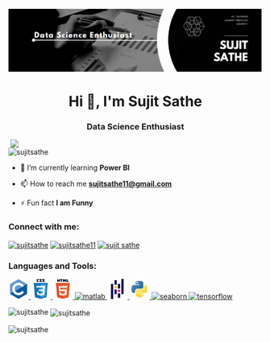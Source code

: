 ![logo](https://github.com/sujitsathe/sujitsathe/blob/main/background.png)
<h1 align="center">Hi 👋, I'm Sujit Sathe</h1>
<h3 align="center">Data Science Enthusiast</h3>

<img align="right" width="500" src="https://www.bing.com/th/id/OGC.81178b47a8598f0c81c4799f2cdd4057?pid=1.7&rurl=https%3a%2f%2fcdn.filestackcontent.com%2fefbSR18hT5uRKuo0zoMA&ehk=zs%2bkK9YczPNWfn9uKYeHtyVFDP63Xmr9DOGFN0llU3c%3d">

<p align="left"> <img src="https://komarev.com/ghpvc/?username=sujitsathe&label=Profile%20views&color=0e75b6&style=flat" alt="sujitsathe" /> </p>

- 🌱 I’m currently learning **Power BI**

- 📫 How to reach me **sujitsathe11@gmail.com**

- ⚡ Fun fact **I am Funny**

<h3 align="left">Connect with me:</h3>
<p align="left">
<a href="https://www.linkedin.com/in/sujit-sathe-a7b684258/" target="blank"><img align="center" src="https://raw.githubusercontent.com/rahuldkjain/github-profile-readme-generator/master/src/images/icons/Social/linked-in-alt.svg" alt="sujitsathe" height="30" width="40" /></a>
<a href="https://instagram.com/sujitsathe11" target="blank"><img align="center" src="https://raw.githubusercontent.com/rahuldkjain/github-profile-readme-generator/master/src/images/icons/Social/instagram.svg" alt="sujitsathe11" height="30" width="40" /></a>
<a href="https://www.hackerrank.com/sujitsathe11" target="blank"><img align="center" src="https://raw.githubusercontent.com/rahuldkjain/github-profile-readme-generator/master/src/images/icons/Social/hackerrank.svg" alt="sujit sathe" height="30" width="40" /></a>
</p>

<h3 align="left">Languages and Tools:</h3>
<p align="left"> <a href="https://www.cprogramming.com/" target="_blank" rel="noreferrer"> <img src="https://raw.githubusercontent.com/devicons/devicon/master/icons/c/c-original.svg" alt="c" width="40" height="40"/> </a> <a href="https://www.w3schools.com/css/" target="_blank" rel="noreferrer"> <img src="https://raw.githubusercontent.com/devicons/devicon/master/icons/css3/css3-original-wordmark.svg" alt="css3" width="40" height="40"/> </a> <a href="https://www.w3.org/html/" target="_blank" rel="noreferrer"> <img src="https://raw.githubusercontent.com/devicons/devicon/master/icons/html5/html5-original-wordmark.svg" alt="html5" width="40" height="40"/> </a> <a href="https://www.mathworks.com/" target="_blank" rel="noreferrer"> <img src="https://upload.wikimedia.org/wikipedia/commons/2/21/Matlab_Logo.png" alt="matlab" width="40" height="40"/> </a> <a href="https://pandas.pydata.org/" target="_blank" rel="noreferrer"> <img src="https://raw.githubusercontent.com/devicons/devicon/2ae2a900d2f041da66e950e4d48052658d850630/icons/pandas/pandas-original.svg" alt="pandas" width="40" height="40"/> </a> <a href="https://www.python.org" target="_blank" rel="noreferrer"> <img src="https://raw.githubusercontent.com/devicons/devicon/master/icons/python/python-original.svg" alt="python" width="40" height="40"/> </a> <a href="https://seaborn.pydata.org/" target="_blank" rel="noreferrer"> <img src="https://seaborn.pydata.org/_images/logo-mark-lightbg.svg" alt="seaborn" width="40" height="40"/> </a> <a href="https://www.tensorflow.org" target="_blank" rel="noreferrer"> <img src="https://www.vectorlogo.zone/logos/tensorflow/tensorflow-icon.svg" alt="tensorflow" width="40" height="40"/> </a> </p>

<p><img align="left" src="https://github-readme-stats.vercel.app/api/top-langs?username=sujitsathe&show_icons=true&locale=en&layout=compact" alt="sujitsathe" /></p>

<p>&nbsp;<img align="center" src="https://github-readme-stats.vercel.app/api?username=sujitsathe&show_icons=true&locale=en" alt="sujitsathe" /></p>

<p><img align="center" src="https://github-readme-streak-stats.herokuapp.com/?user=sujitsathe&" alt="sujitsathe" /></p>
